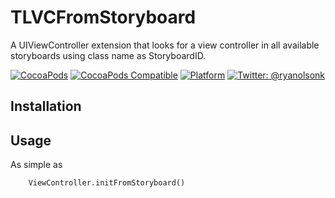# TLVCFromStoryboard

A UIViewController extension that looks for a view controller in all available storyboards using class name as StoryboardID.

[![CocoaPods](https://img.shields.io/cocoapods/l/TLVCFromStoryboard.svg)](https://github.com/Flipboard/TLVCFromStoryboard/blob/master/LICENSE)
[![CocoaPods Compatible](https://img.shields.io/cocoapods/v/TLVCFromStoryboard.svg)](https://img.shields.io/cocoapods/v/TLVCFromStoryboard.svg)
[![Platform](https://img.shields.io/cocoapods/p/TLVCFromStoryboard.svg?style=flat)](http://cocoadocs.org/docsets/TLVCFromStoryboard)
[![Twitter: @ryanolsonk](https://img.shields.io/badge/contact-@TonyMew-blue.svg?style=flat)](https://twitter.com/TonyMew)


## Installation

## Usage
As simple as

```
    ViewController.initFromStoryboard()
```
